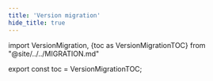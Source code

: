 ```yaml
---
title: 'Version migration'
hide_title: true
---
```


import VersionMigration, {toc as VersionMigrationTOC} from "@site/../../MIGRATION.md"

<VersionMigration />

export const toc = VersionMigrationTOC;
